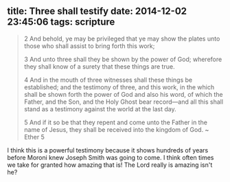 title: Three shall testify
date: 2014-12-02 23:45:06
tags: scripture
---

> 2 And behold, ye may be privileged that ye may show the plates unto those who shall assist to bring forth this work;
> 
> 3 And unto three shall they be shown by the power of God; wherefore they shall know of a surety that these things are true.
>  
> 4 And in the mouth of three witnesses shall these things be established; and the testimony of three, and this work, in the which shall be shown forth the power of God and also his word, of which the Father, and the Son, and the Holy Ghost bear record—and all this shall stand as a testimony against the world at the last day.
> 
> 5 And if it so be that they repent and come unto the Father in the name of Jesus, they shall be received into the kingdom of God.
> ~ Ether 5

I think this is a powerful testimony because it shows hundreds of years before Moroni knew Joseph Smith was going to come. I think often times we take for granted how amazing that is! The Lord really is amazing isn't he?
